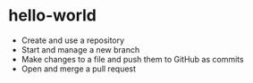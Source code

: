 # hello-world

- Create and use a repository 
- Start and manage a new branch
- Make changes to a file and push them to GitHub as commits
- Open and merge a pull request
